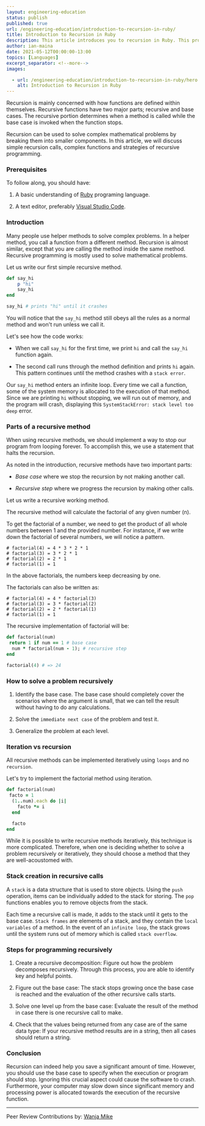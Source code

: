 ```yaml
---
layout: engineering-education
status: publish
published: true
url: /engineering-education/introduction-to-recursion-in-ruby/
title: Introduction to Recursion in Ruby
description: This article introduces you to recursion in Ruby. This programming aspect allows you to be productive by avoiding boiler plate code.
author: ian-maina
date: 2021-05-12T00:00:00-13:00
topics: [Languages]
excerpt_separator: <!--more-->
images:

  - url: /engineering-education/introduction-to-recursion-in-ruby/hero.jpg
    alt: Introduction to Recursion in Ruby
---
```

Recursion is mainly concerned with how functions are defined within themselves. Recursive functions have two major parts; recursive and base cases. The recursive portion determines when a method is called while the base case is invoked when the function stops.
<!--more-->
Recursion can be used to solve complex mathematical problems by breaking them into smaller components. In this article, we will discuss simple recursion calls, complex functions and strategies of recursive programming. 

### Prerequisites
To follow along, you should have:
1. A basic understanding of [Ruby](https://www.tutorialspoint.com/ruby/index.htm) programing language.
   
2. A text editor, preferably [Visual Studio Code](https://code.visualstudio.com/download).

### Introduction 
Many people use helper methods to solve complex problems. In a helper method, you call a function from a different method. Recursion is almost similar, except that you are calling the method inside the same method. Recursive programming is mostly used to solve mathematical problems. 

Let us write our first simple recursive method.

```rb
def say_hi
    p "hi"
    say_hi
end

say_hi # prints "hi" until it crashes
```

You will notice that the `say_hi` method still obeys all the rules as a normal method and won't run unless we call it. 

Let's see how the code works:
* When we call `say_hi` for the first time, we print `hi` and call the `say_hi` function again.
   
* The second call runs through the method definition and prints `hi` again. This pattern continues until the method crashes with a `stack error`.

Our `say_hi` method enters an infinite loop. Every time we call a function, some of the system memory is allocated to the execution of that method. Since we are printing `hi` without stopping, we will run out of memory, and the program will crash, displaying this `SystemStackError: stack level too deep` error.  

### Parts of a recursive method 
When using recursive methods, we should implement a way to stop our program from looping forever. To accomplish this, we use a statement that halts the recursion. 

As noted in the introduction, recursive methods have two important parts:

* *Base case* where we stop the recursion by not making another call.
  
* *Recursive step* where we progress the recursion by making other calls. 
   
Let us write a recursive working method.

The recursive method will calculate the factorial of any given number (n). 

To get the factorial of a number, we need to get the product of all whole numbers between 1 and the provided number. For instance, if we write down the factorial of several numbers, we will notice a pattern. 
 
```
# factorial(4) = 4 * 3 * 2 * 1
# factorial(3) = 3 * 2 * 1
# factorial(2) = 2 * 1
# factorial(1) = 1 
```

In the above factorials, the numbers keep decreasing by one.

The factorials can also be written as: 

```
# factorial(4) = 4 * factorial(3)
# factorial(3) = 3 * factorial(2)
# factorial(2) = 2 * factorial(1)
# factorial(1) = 1 
 ```

The recursive implementation of factorial will be:

```rb
def factorial(num)
 return 1 if num == 1 # base case 
  num * factorial(num - 1); # recursive step 
end

factorial(4) # => 24
```

### How to solve a problem recursively 
1. Identify the base case. The base case should completely cover the scenarios where the argument is small, that we can tell the result without having to do any calculations.
    
2. Solve the `immediate next case` of the problem and test it.  
   
3. Generalize the problem at each level.  

### Iteration vs recursion 
All recursive methods can be implemented iteratively using `loops` and no `recursion`. 

Let's try to implement the factorial method using iteration.  

```rb
def factorial(num)
 facto = 1
  (1..num).each do |i|
    facto *= i
  end

  facto
end
```
While it is possible to write recursive methods iteratively, this technique is more complicated. Therefore, when one is deciding whether to solve a problem recursively or iteratively, they should choose a method that they are well-acoustomed with.

### Stack creation in recursive calls
A `stack` is a data structure that is used to store objects. Using the `push` operation, items can be individually added to the stack for storing. The `pop` functions enables you to remove objects from the stack.  

Each time a recursive call is made, it adds to the stack until it gets to the base case. `Stack frames` are elements of a stack, and they contain the `local variables` of a method. In the event of an `infinite loop`, the stack grows until the system runs out of memory which is called `stack overflow`.

### Steps for programming recursively 
1. Create a recursive decomposition: Figure out how the problem decomposes recursively. Through this process, you are able to identify key and helpful points.
   
2. Figure out the base case: The stack stops growing once the base case is reached and the evaluation of the other recursive calls starts. 
   
3. Solve one level up from the base case: Evaluate the result of the method in case there is one recursive call to make.
   
4. Check that the values being returned from any case are of the same data type: If your recursive method results are in a string, then all cases should return a string. 

### Conclusion 
Recursion can indeed help you save a significant amount of time. However, you should use the base case to specify when the execution or program should stop. Ignoring this crucial aspect could cause the software to crash. Furthermore, your computer may slow down since significant memory and processing power is allocated towards the execution of the recursive function.

---
Peer Review Contributions by: [Wanja Mike](/engineering-education/authors/michael-barasa/)